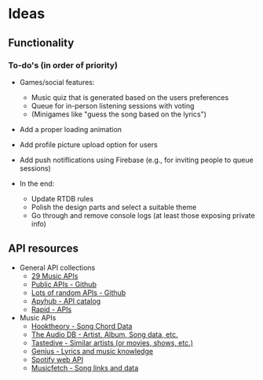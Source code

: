 # Ideas

## Functionality

### To-do's (in order of priority)

- Games/social features:

  - Music quiz that is generated based on the users preferences
  - Queue for in-person listening sessions with voting
  - (Minigames like "guess the song based on the lyrics")

- Add a proper loading animation

- Add profile picture upload option for users

- Add push notiflications using Firebase (e.g., for inviting people to queue sessions)

- In the end:
  - Update RTDB rules
  - Polish the design parts and select a suitable theme
  - Go through and remove console logs (at least those exposing private info)

## API resources

- General API collections
  - [29 Music APIs](https://publicapis.dev/category/music)
  - [Public APIs - Github](https://github.com/public-apis/public-apis)
  - [Lots of random APIs - Github](https://github.com/whizkydee/Awesome-APIs)
  - [Apyhub - API catalog](https://apyhub.com/catalog?ref=public_apis&utm_medium=website)
  - [Rapid - APIs](https://rapidapi.com/hub)
- Music APIs
  - [Hooktheory - Song Chord Data](https://www.hooktheory.com/api/trends/docs)
  - [The Audio DB - Artist, Album, Song data, etc.](https://www.theaudiodb.com/api_guide.php?ref=public_apis&utm_medium=website)
  - [Tastedive - Similar artists (or movies, shows, etc.)](https://tastedive.com/read/api?ref=public_apis&utm_medium=website)
  - [Genius - Lyrics and music knowledge](https://docs.genius.com/?ref=public_apis&utm_medium=website)
  - [Spotify web API](https://developer.spotify.com/documentation/web-api?ref=public_apis&utm_medium=website)
  - [Musicfetch - Song links and data](https://musicfetch.io/)
